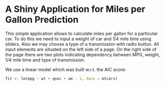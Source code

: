 # A Shiny Application for Miles per Gallon Prediction
This simple application allows to calculate miles per gallon for a particular car. To do this we need to input a weight of car and 1/4 mile time using sliders. Also we may choose a type of a transmission with radio button. All input elements are situated on the left side of a page. On the right side of the page there are two plots indicating dependency between MPG, weight, 1/4 mile time and type of transmission.

We use a linear model which was built w.r.t. the AIC score:

```r
fit <- lm(mpg ~ wt + qsec + am - 1, data = mtcars)
```

